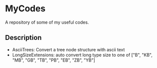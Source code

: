 # MyCodes

A repository of some of my useful codes.

## Description

- AsciiTrees: Convert a tree node structure with ascii text
- LongSizeExtensions: auto convert long type size to one of ["B", "KB", "MB", "GB", "TB", "PB", "EB", "ZB", "YB"]
